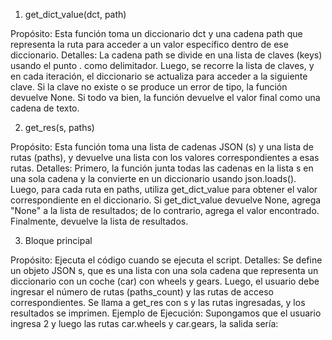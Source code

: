 1. get_dict_value(dct, path)

Propósito: Esta función toma un diccionario dct y una cadena path que representa la ruta para acceder a un valor específico dentro de ese diccionario.
Detalles:
La cadena path se divide en una lista de claves (keys) usando el punto . como delimitador.
Luego, se recorre la lista de claves, y en cada iteración, el diccionario se actualiza para acceder a la siguiente clave.
Si la clave no existe o se produce un error de tipo, la función devuelve None.
Si todo va bien, la función devuelve el valor final como una cadena de texto.

2. get_res(s, paths)

Propósito: Esta función toma una lista de cadenas JSON (s) y una lista de rutas (paths), y devuelve una lista con los valores correspondientes a esas rutas.
Detalles:
Primero, la función junta todas las cadenas en la lista s en una sola cadena y la convierte en un diccionario usando json.loads().
Luego, para cada ruta en paths, utiliza get_dict_value para obtener el valor correspondiente en el diccionario.
Si get_dict_value devuelve None, agrega "None" a la lista de resultados; de lo contrario, agrega el valor encontrado.
Finalmente, devuelve la lista de resultados.


3. Bloque principal

Propósito: Ejecuta el código cuando se ejecuta el script.
Detalles:
Se define un objeto JSON s, que es una lista con una sola cadena que representa un diccionario con un coche (car) con wheels y gears.
Luego, el usuario debe ingresar el número de rutas (paths_count) y las rutas de acceso correspondientes.
Se llama a get_res con s y las rutas ingresadas, y los resultados se imprimen.
Ejemplo de Ejecución:
Supongamos que el usuario ingresa 2 y luego las rutas car.wheels y car.gears, la salida sería:
